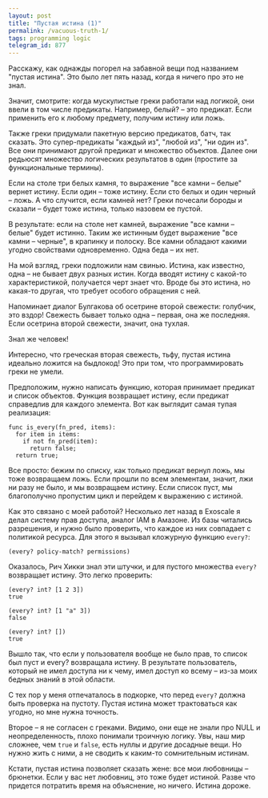 ```yaml
---
layout: post
title: "Пустая истина (1)"
permalink: /vacuous-truth-1/
tags: programming logic
telegram_id: 877
---
```


Расскажу, как однажды погорел на забавной вещи под названием "пустая
истина". Это было лет пять назад, когда я ничего про это не знал.

Значит, смотрите: когда мускулистые греки работали над логикой, они ввели в том
числе предикаты. Например, белый? – это предикат. Если применить его к любому
предмету, получим истину или ложь.

Также греки придумали пакетную версию предикатов, батч, так сказать. Это
супер-предикаты "каждый из", "любой из", "ни один из". Все они принимают другой
предикат и множество объектов. Далее они редьюсят множество логических
результатов в один (простите за функциональные термины).

Если на столе три белых камня, то выражение "все камни – белые" вернет
истину. Если один – тоже истину. Если сто белых и один черный – ложь. А что
случится, если камней нет? Греки почесали бороды и сказали – будет тоже истина,
только назовем ее пустой.

В результате: если на столе нет камней, выражение "все камни – белые" будет
истинно. Таким же истинным будет выражение "все камни – черные", в крапинку и
полоску. Все камни обладают какими угодно свойствами одновременно. Одна беда –
их нет.

На мой взгляд, греки подложили нам свинью. Истина, как известно, одна – не
бывает двух разных истин. Когда вводят истину с какой-то характеристикой,
получается черт знает что. Вроде бы это истина, но какая-то другая, что требует
особого обращения с ней.

Напоминает диалог Булгакова об осетрине второй свежести: голубчик, это вздор!
Свежесть бывает только одна – первая, она же последняя. Если осетрина второй
свежести, значит, она тухлая.

Знал же человек!

Интересно, что греческая вторая свежесть, тьфу, пустая истина идеально ложится
на быдлокод! Это при том, что программировать греки не умели.

Предположим, нужно написать функцию, которая принимает предикат и список
объектов. Функция возвращает истину, если предикат справедлив для каждого
элемента. Вот как выглядит самая тупая реализация:

~~~text
func is_every(fn_pred, items):
  for item in items:
    if not fn_pred(item):
      return false;
  return true;
~~~

Все просто: бежим по списку, как только предикат вернул ложь, мы тоже возвращаем
ложь. Если прошли по всем элементам, значит, лжи ни разу не было, и мы
возвращаем истину. Если список пуст, мы благополучно пропустим цикл и перейдем к
выражению с истиной.

Как это связано с моей работой? Несколько лет назад в Exoscale я делал систему
прав доступа, аналог IAM в Амазоне. Из базы читались разрешения, и нужно было
проверить, что каждое из них совпадает с политикой ресурса. Для этого я вызывал
кложурную функцию `every?`:

~~~text
(every? policy-match? permissions)
~~~

Оказалось, Рич Хикки знал эти штучки, и для пустого множества `every?`
возвращает истину. Это легко проверить:

~~~text
(every? int? [1 2 3])
true

(every? int? [1 "a" 3])
false

(every? int? [])
true
~~~

Вышло так, что если у пользователя вообще не было прав, то список был пуст и
every? возвращала истину. В результате пользователь, который не имел доступа ни
к чему, имел доступ ко всему – из-за моих бедных знаний в этой области.

С тех пор у меня отпечаталось в подкорке, что перед `every?` должна быть
проверка на пустоту. Пустая истина может трактоваться как угодно, но мне нужна
точность.

Второе – я не согласен с греками. Видимо, они еще не знали про NULL и
неопределенность, плохо понимали троичную логику. Увы, наш мир сложнее, чем
`true` и `false`, есть нуллы и другие досадные вещи. Но нужно жить с ними, а не
сводить к каким-то сомнительным истинам.

Кстати, пустая истина позволяет сказать жене: все мои любовницы – брюнетки. Если
у вас нет любовниц, это тоже будет истиной. Разве что придется потратить время
на объяснение, но ничего. Истина дороже.
